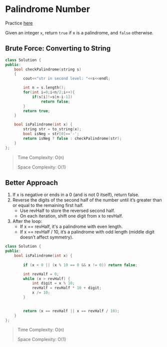 # Palindrome Number

Practice [here](https://leetcode.com/problems/palindrome-number/description/)

Given an integer `x`, return `true` if x is a palindrome, and `false` otherwise.

## Brute Force: Converting to String
```cpp
class Solution {
public:
    bool checkPalindrome(string s)
    {
        cout<<"str in second level: "<<s<<endl;

        int n = s.length();
        for(int i=0;i<n/2;i++){
            if(s[i]!=s[n-i-1])
                return false;
        }
        return true;
    }

    bool isPalindrome(int x) {
        string str = to_string(x);
        bool isNeg = str[0]=='-';
        return isNeg ? false : checkPalindrome(str);
    }
};
```

> Time Complexity: O(n)
>
> Space Complexity: O(1)


## Better Approach
1. If x is negative or ends in a 0 (and is not 0 itself), return false.
2. Reverse the digits of the second half of the number until it’s greater than or equal to the remaining first half.
   - Use revHalf to store the reversed second half.
   - On each iteration, shift one digit from x to revHalf.
3. After the loop:
   - If x == revHalf, it's a palindrome with even length.
   - If x == revHalf / 10, it’s a palindrome with odd length (middle digit doesn’t affect symmetry).

```cpp
class Solution {
public:
    bool isPalindrome(int x) {
        
        if (x < 0 || (x % 10 == 0 && x != 0)) return false;

        int revHalf = 0;
        while (x > revHalf) {
            int digit = x % 10;
            revHalf = revHalf * 10 + digit;
            x /= 10;
        }

        
        return (x == revHalf || x == revHalf / 10);
    }
};
```

> Time Complexity: O(n)
>
> Space Complexity: O(1)